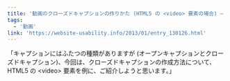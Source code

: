 ```yaml
---
title: '動画のクローズドキャプションの作りかた (HTML5 の <video> 要素の場合) — Website Usability Info'
tags:
  - '動画'
link: 'https://website-usability.info/2013/01/entry_130126.html'
---
```


「キャプションにはふたつの種類がありますが (オープンキャプションとクローズドキャプション)、今回は、クローズドキャプションの作成方法について、HTML5 の \<video\> 要素を例に、ご紹介しようと思います。」
